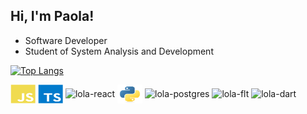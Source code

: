 ## Hi, I'm Paola!

 - Software Developer
 - Student of System Analysis and Development       
          
[![Top Langs](https://github-readme-stats-sigma-five.vercel.app/api/top-langs/?username=paolaagrassi&layout=compact&hide=c%+%+,cMake)](https://github.com/anuraghazra/github-readme-stats)

<div>
<img align="center" alt="lola-Js" height="30" width="40" src="https://raw.githubusercontent.com/devicons/devicon/master/icons/javascript/javascript-plain.svg">
<img align="center" alt="lola-Ts" height="30" width="40" src="https://raw.githubusercontent.com/devicons/devicon/master/icons/typescript/typescript-plain.svg">
<img align="center" alt="lola-react" height="30" width="40" src="https://github.com/paolaagrassi/paolaagrassi/assets/101572382/bc964c47-8c6e-4c44-9585-4dfcf7c2dbb3" />
<img align="center" alt="lola-Python" height="30" width="40" src="https://raw.githubusercontent.com/devicons/devicon/master/icons/python/python-original.svg">
<img align="center" alt="lola-postgres" height="30" width="40" src="https://github.com/paolaagrassi/paolaagrassi/assets/101572382/5c8d1070-cadd-4fa7-b6dd-fb4961e000e3" />
<img align="center" alt="lola-flt" height="30" width="40" src="https://cdn.jsdelivr.net/gh/devicons/devicon/icons/flutter/flutter-original.svg" />
<img align="center" alt="lola-dart" height="30" width="40" src="https://cdn.jsdelivr.net/gh/devicons/devicon/icons/dart/dart-plain-wordmark.svg" />




<div/>
  
